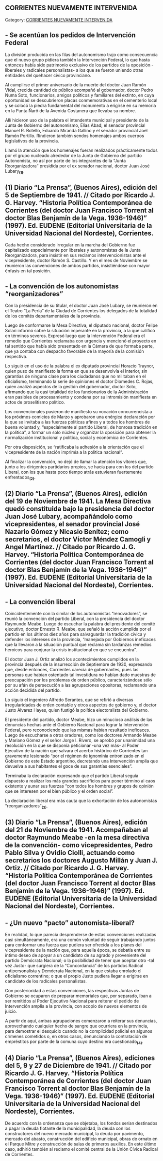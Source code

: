 ## CORRIENTES NUEVAMENTE INTERVENIDA

Category: [CORRIENTES NUEVAMENTE INTERVENIDA](http://descubrircorrientes.com.ar/2012/index.php/4127-corrientes-en-la-familia-argentina-1870-a-la-actualidad/de-pedro-numa-soto-a-blas-benjamin-de-la-vega-1932-1947/corrientes-nuevamente-intervenida)

## **\- Se acentúan los pedidos de Intervención Federal**

La división producida en las filas del autonomismo trajo como consecuencia que el nuevo grupo pidiera también la Intervención Federal, lo que hasta entonces había sido patrimonio exclusivo de los partidos de la oposición -liberales y radicales personalistas- a los que se fueron uniendo otras entidades del quehacer cívico provinciano.

Al cumplirse el primer aniversario de la muerte del doctor Juan Ramón Vidal, crecida cantidad de público acompañó al gobernador, doctor Pedro Numa Soto, funcionarios, amigos políticos y familiares del extinto, en cuya oportunidad se descubrieron placas conmemorativas en el cementerio local y se colocó la piedra fundamental del monumento a erigirse en su memoria en la Punta Ñarõ de la Avenida Costanera que llevaba su nombre.

Allí hicieron uso de la palabra el intendente municipal y presidente de la Junta de Gobierno del autonomismo, Elías Abad, el senador provincial Manuel R. Botello, Eduardo Miranda Gallino y el senador provincial Joel Ramón Portillo. Rindieron también sendos homenajes ambos cuerpos legislativos de la provincia.

Llamó la atención que los homenajes fueran realizados prácticamente todos por el grupo nucleado alrededor de la Junta de Gobierno del partido Autonomista, no así por parte de los integrantes de la “Junta Reorganizadora” presidida por el ex senador nacional, doctor Juan José Lubary<sub><strong>(1)</strong></sub>.

## **(1)** Diario “La Prensa”, (Buenos Aires), edición del 5 de Septiembre de 1941. // Citado por Ricardo J. G. Harvey. “Historia Política Contemporánea de Corrientes (del doctor Juan Francisco Torrent al doctor Blas Benjamín de la Vega. 1936-1946)” (1997). Ed. EUDENE (Editorial Universitaria de la Universidad Nacional del Nordeste), Corrientes.

Cada hecho considerado irregular en la marcha del Gobierno fue capitalizado especialmente por liberales y autonomistas de la Junta Reorganizadora, para insistir en sus reclamos intervencionistas ante el vicepresidente, doctor Ramón S. Castillo. Y en el mes de Noviembre se reunieron las convenciones de ambos partidos, insistiéndose con mayor énfasis en tal posición.

## **\- La convención de los autonomistas “reorganizadores”**

Con la presidencia de su titular, el doctor Juan José Lubary, se reunieron en el Teatro “La Perla” de la Ciudad de Corrientes los delegados de la totalidad de los comités departamentales de la provincia.

Luego de conformarse la Mesa Directiva, el diputado nacional, doctor Felipe Solari informó sobre la situación imperante en la provincia, a la que calificó en términos severos. Expresó luego que la Intervención Federal era el remedio que Corrientes reclamaba con urgencia y mencionó el proyecto en tal sentido que había sido presentado en la Cámara de que formaba parte, que ya contaba con despacho favorable de la mayoría de la comisión respectiva.

Lo siguió en el uso de la palabra el ex diputado provincial Horacio Traynor, quien puso de manifiesto la forma en que se desenvolvía el Interior, sin garantías de ninguna clase para los ciudadanos que no militaban en el oficialismo, terminando la serie de opiniones el doctor Diomedes C. Rojas, quien analizó aspectos de la gestión del gobernador, doctor Soto, afirmando que la casi totalidad de los funcionarios de la Administración eran pasibles de procesamiento y condena por su intromisión manifiesta en actos de proselitismo político.

Los convencionales pusieron de manifiesto su vocación concurrencista a los próximos comicios de Marzo y aprobaron una enérgica declaración por la que se invitaba a las fuerzas políticas afines y a todos los hombres de buena voluntad y, “especialmente al partido Liberal, de honrosa tradición en la política”, a formar un solo núcleo y organizar la oposición para obtener la normalización institucional y política, social y económica de Corrientes.

Por otra disposición, se “ratificaba la adhesión a la orientación que el vicepresidente de la nación imprimía a la política nacional”.

Al finalizar la convención, no dejó de llamar la atención los vítores que, junto a los dirigentes partidarios propios, se hacía para con los del partido Liberal, con los que hasta poco tiempo atrás estuvieran fuertemente enfrentados<sub><strong>(2)</strong></sub>.

## **(2)** Diario “La Prensa”, (Buenos Aires), edición del 19 de Noviembre de 1941. La Mesa Directiva quedó constituida bajo la presidencia del doctor Juan José Lubary, acompañándolo como vicepresidentes, el senador provincial José Nazario Gómez y Nicasio Benítez; como secretarios, el doctor Víctor Méndez Camogli y Angel Martínez. // Citado por Ricardo J. G. Harvey. “Historia Política Contemporánea de Corrientes (del doctor Juan Francisco Torrent al doctor Blas Benjamín de la Vega. 1936-1946)” (1997). Ed. EUDENE (Editorial Universitaria de la Universidad Nacional del Nordeste), Corrientes.

## **\- La convención liberal**

Coincidentemente con la similar de los autonomistas “renovadores”, se reunió la convención del partido Liberal, con la presidencia del doctor Raymundo Meabe. Luego de escuchar la palabra del presidente del comité ejecutivo, doctor Ernesto R. Meabe, que señaló la acción cumplida por el partido en los últimos diez años para salvaguardar la tradición cívica y defender los intereses de la provincia, “manejada por Gobiernos ineficaces que la llevaron a la situación puntual que reclama sin tardanzas remedios heroicos para conjurar la crisis institucional en que se encuentra”.

El doctor Juan J. Ortiz analizó los acontecimientos cumplidos en la provincia después de la insurrección de Septiembre de 1930, expresando que, desde entonces, Corrientes carecía de gobernantes, pues las personas que habían ostentado tal investidura no habían dado muestras de preocupación por los problemas de orden público, caracterizándose sólo por su afán de persecución a las agrupaciones opositoras, reclamando una acción decidida del partido.

Lo siguió el ingeniero Alfredo Serantes, que se refirió a diversas irregularidades de orden contable y otros aspectos de gobierno y, el doctor Justo Alvarez Hayes, quien fustigó la política electoralista del Gobierno.

El presidente del partido, doctor Meabe, hizo un minucioso análisis de las denuncias hechas ante el Gobierno Nacional para lograr la Intervención Federal, pero reconociendo que las mismas habían resultado ineficaces. Luego de escucharse a otros oradores, como los doctores Armando Meabe y Mariano Gómez y el señor Jorge I. Rivero, se aprobó por unanimidad una resolución en la que se disponía peticionar -una vez más- al Poder Ejecutivo de la nación que salvara el acerbo histórico de Corrientes tan gravemente lesionado “por el régimen de ignominia entronizado en el Gobierno de este Estado argentino, decretando una Intervención amplia que devuelva a sus habitantes el goce de sus garantías esenciales”.

Terminaba la declaración expresando que el partido Liberal seguía dispuesto a realizar los más grandes sacrificios para poner término al caos existente y aunar sus fuerzas “con todos los hombres y grupos de opinión que se interesen por el bien público y el orden social”.

La declaración liberal era más cauta que la exhortación de los autonomistas “reorganizadores”<sub><strong>(3)</strong></sub>.

## **(3)** Diario “La Prensa”, (Buenos Aires), edición del 21 de Noviembre de 1941. Acompañaban al doctor Raymundo Meabe -en la mesa directiva de la convención- como vicepresidentes, Pedro Pablo Silva y Ovidio Ciolli, actuando como secretarios los doctores Augusto Millán y Juan J. Ortiz. // Citado por Ricardo J. G. Harvey. “Historia Política Contemporánea de Corrientes (del doctor Juan Francisco Torrent al doctor Blas Benjamín de la Vega. 1936-1946)” (1997). Ed. EUDENE (Editorial Universitaria de la Universidad Nacional del Nordeste), Corrientes.

## **\- ¿Un nuevo “pacto” autonomista-liberal?**

En realidad, lo que parecía desprenderse de estas convenciones realizadas casi simultáneamente, era una común voluntad de seguir trabajando juntos para conformar una fuerza que pudiera ser ofrecida a los planes del vicepresidente de la nación que, para aquella época, se debatía entre su íntimo deseo de apoyar a un candidato de su agrado y proveniente del partido Demócrata Nacional; o la posibilidad de tener que aceptar otro -tal vez Justo- que surgiera de la “Concordancia” de los partidos Radical antipersonalista y Demócrata Nacional, en la que estaba enrolado el oficialismo correntino; o que el propio Justo pudiera llegar a erigirse en candidato de los radicales personalistas.

Con posterioridad a estas convenciones, las respectivas Juntas de Gobierno se ocuparon de preparar memoriales que, por separado, iban a ser remitidos al Poder Ejecutivo Nacional para reiterar el pedido de Intervención amplia a la provincia, con acopio de nuevos elementos de juicio.

A partir de aquí, ambas agrupaciones comenzaron a reiterar sus denuncias, aprovechando cualquier hecho de sangre que ocurriera en la provincia, para demostrar el desquicio cuando no la complicidad policial en algunos crímenes cometidos o, en otros casos, denunciando la contratación de empréstitos por parte de la comuna cuyo destino era cuestionado<sub><strong>(4)</strong></sub>.

## **(4)** Diario “La Prensa”, (Buenos Aires), ediciones del 5, 9 y 27 de Diciembre de 1941. // Citado por Ricardo J. G. Harvey. “Historia Política Contemporánea de Corrientes (del doctor Juan Francisco Torrent al doctor Blas Benjamín de la Vega. 1936-1946)” (1997). Ed. EUDENE (Editorial Universitaria de la Universidad Nacional del Nordeste), Corrientes.

De acuerdo con la ordenanza que se objetaba, los fondos serían destinados a pagar la deuda flotante de la municipalidad, la deuda con los constructores del nuevo mercado municipal, la deuda por pavimento, mercado del abasto, construcción del edificio municipal, obras de ornato en el Parque Mitre y construcción de salas de primeros auxilios. En este último caso, adhirió también al reclamo el comité central de la Unión Cívica Radical de Corrientes.